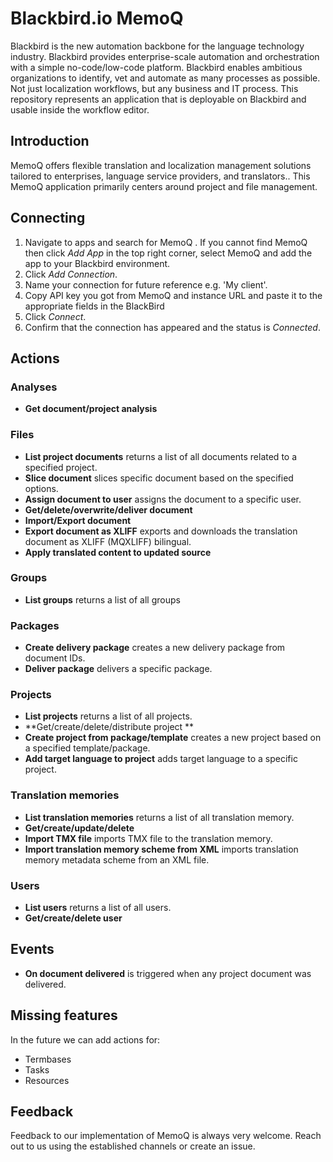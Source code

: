 # Blackbird.io MemoQ

Blackbird is the new automation backbone for the language technology industry. Blackbird provides enterprise-scale automation and orchestration with a simple no-code/low-code platform. Blackbird enables ambitious organizations to identify, vet and automate as many processes as possible. Not just localization workflows, but any business and IT process. This repository represents an application that is deployable on Blackbird and usable inside the workflow editor.

## Introduction

<!-- begin docs -->

MemoQ offers flexible translation and localization management solutions tailored to enterprises, language service providers, and translators.. This MemoQ application primarily centers around project and file management.

## Connecting

1.  Navigate to apps and search for MemoQ . If you cannot find MemoQ then click _Add App_ in the top right corner, select MemoQ and add the app to your Blackbird environment.
2.  Click _Add Connection_.
3.  Name your connection for future reference e.g. 'My client'.
4.  Copy API key you got from MemoQ and instance URL and paste it to the appropriate fields in the BlackBird
5.  Click _Connect_.
6.  Confirm that the connection has appeared and the status is _Connected_.

## Actions

### Analyses

-   **Get document/project analysis**

### Files

-   **List project documents** returns a list of all documents related to a specified project.
-   **Slice document** slices specific document based on the specified options.
-    **Assign document to user** assigns the document to a specific user.
-   **Get/delete/overwrite/deliver document**
-   **Import/Export document**
-   **Export document as XLIFF** exports and downloads the translation document as XLIFF (MQXLIFF) bilingual.
-   **Apply translated content to updated source**

### Groups

- **List groups** returns a list of all groups

### Packages

-  **Create delivery package** creates a new delivery package from document IDs.
-  **Deliver package** delivers a specific package.

### Projects

- **List projects** returns a list of all projects.
- **Get/create/delete/distribute project **
- **Create project from package/template** creates a new project based on a specified template/package.
- **Add target language to project** adds target language to a specific project.

### Translation memories

-  **List translation memories** returns a list of all translation memory.
- **Get/create/update/delete**
- **Import TMX file** imports TMX file to the translation memory.
- **Import translation memory scheme from XML** imports translation memory metadata scheme from an XML file.

### Users

-  **List users** returns a list of all users.
-  **Get/create/delete user**

## Events

-   **On document delivered** is triggered when any project document was delivered.

## Missing features

In the future we can add actions for:

-   Termbases
-   Tasks
-   Resources

## Feedback

Feedback to our implementation of MemoQ is always very welcome. Reach out to us using the established channels or create an issue.

<!-- end docs -->
